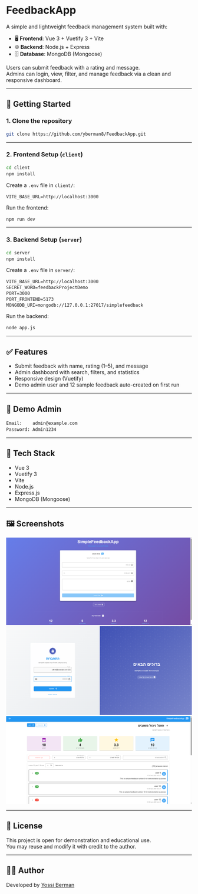 # FeedbackApp

A simple and lightweight feedback management system built with:

- 🖥️ **Frontend**: Vue 3 + Vuetify 3 + Vite  
- 🌐 **Backend**: Node.js + Express  
- 🗄️ **Database**: MongoDB (Mongoose)

Users can submit feedback with a rating and message.  
Admins can login, view, filter, and manage feedback via a clean and responsive dashboard.

---

## 🚀 Getting Started

### 1. Clone the repository

```bash
git clone https://github.com/yberman8/FeedbackApp.git
```

---

### 2. Frontend Setup (`client`)

```bash
cd client
npm install
```

Create a `.env` file in `client/`:

```env
VITE_BASE_URL=http://localhost:3000
```

Run the frontend:

```bash
npm run dev
```

---

### 3. Backend Setup (`server`)

```bash
cd server
npm install
```

Create a `.env` file in `server/`:

```env
VITE_BASE_URL=http://localhost:3000
SECRET_WORD=feedbackProjectDemo
PORT=3000
PORT_FRONTEND=5173
MONGODB_URI=mongodb://127.0.0.1:27017/simplefeedback
```

Run the backend:

```bash
node app.js
```

---

## ✅ Features

- Submit feedback with name, rating (1–5), and message
- Admin dashboard with search, filters, and statistics
- Responsive design (Vuetify)
- Demo admin user and 12 sample feedback auto-created on first run

---

## 🔐 Demo Admin

```bash
Email:    admin@example.com
Password: Admin1234
```

---

## 🧱 Tech Stack

- Vue 3
- Vuetify 3
- Vite
- Node.js
- Express.js
- MongoDB (Mongoose)

---

## 🖼️ Screenshots

![Feedback Form](screenshots/form.png)
![Admin Login](screenshots/login.png)
![Admin Panel](screenshots/admin.png)


---

## 📄 License

This project is open for demonstration and educational use.  
You may reuse and modify it with credit to the author.

---

## 🙋‍♂️ Author

Developed by [Yossi Berman](https://github.com/yberman8)
